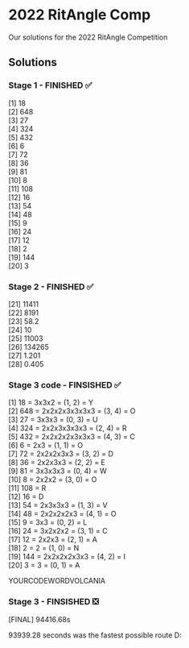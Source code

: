 # 2022 RitAngle Comp
Our solutions for the 2022 RitAngle Competition <br />

## Solutions
### Stage 1 - FINISHED :white_check_mark:
[1] 18  <br />
[2] 648 <br />
[3] 27 <br />
[4] 324 <br />
[5] 432 <br />
[6] 6 <br />
[7] 72 <br />
[8] 36 <br />
[9] 81 <br />
[10] 8 <br />
[11] 108 <br />
[12] 16 <br />
[13] 54 <br />
[14] 48 <br />
[15] 9 <br />
[16] 24 <br />
[17] 12 <br />
[18] 2 <br />
[19] 144 <br />
[20] 3 <br />

### Stage 2 - FINISHED :white_check_mark:
[21] 11411 <br />
[22] 8191 <br />
[23] 58.2 <br />
[24] 10 <br />
[25] 11003 <br />
[26] 134265 <br />
[27] 1.201 <br />
[28] 0.405 <br />

### Stage 3 code - FINSISHED :white_check_mark:
[1] 18 = 3x3x2 = (1, 2) = Y <br />
[2] 648 = 2x2x2x3x3x3x3 = (3, 4) = O<br />
[3] 27 = 3x3x3 = (0, 3) = U<br />
[4] 324 = 2x2x3x3x3x3 = (2, 4) = R<br />
[5] 432 = 2x2x2x2x3x3x3 = (4, 3) = C<br />
[6] 6 = 2x3 = (1, 1) = O<br />
[7] 72 = 2x2x2x3x3 = (3, 2) = D<br />
[8] 36 = 2x2x3x3 = (2, 2) = E<br />
[9] 81 = 3x3x3x3 = (0, 4) = W<br />
[10] 8 = 2x2x2 = (3, 0) = O<br />
[11] 108 = R<br />
[12] 16 = D<br />
[13] 54 = 2x3x3x3 = (1, 3) = V<br />
[14] 48 = 2x2x2x2x3 = (4, 1) = O<br />
[15] 9 = 3x3 = (0, 2) = L<br />
[16] 24 = 3x2x2x2 = (3, 1) = C<br />
[17] 12 = 2x2x3 = (2, 1) = A<br />
[18] 2 = 2 = (1, 0) = N<br />
[19] 144 = 2x2x2x2x3x3 = (4, 2) = I<br />
[20] 3 = 3 = (0, 1) = A<br />

YOURCODEWORDVOLCANIA
### Stage 3 - FINSISHED :negative_squared_cross_mark: <br />
[FINAL] 94416.68s <br />

93939.28 seconds was the fastest possible route D:
